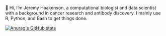 👋 Hi, I’m Jeremy Haakenson, a computational biologist and data scientist with a background in cancer research and antibody discovery.  I mainly use R, Python, and Bash to get things done.

[![Anurag's GitHub stats](https://github-readme-stats.vercel.app/api?username=jhaak1)](https://github.com/anuraghazra/github-readme-stats)
<!---
jhaak1/jhaak1 is a ✨ special ✨ repository because its `README.md` (this file) appears on your GitHub profile.
You can click the Preview link to take a look at your changes.
--->
